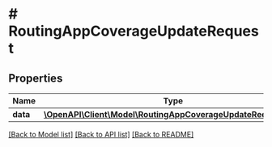# # RoutingAppCoverageUpdateRequest

## Properties

Name | Type | Description | Notes
------------ | ------------- | ------------- | -------------
**data** | [**\OpenAPI\Client\Model\RoutingAppCoverageUpdateRequestData**](RoutingAppCoverageUpdateRequestData.md) |  | 

[[Back to Model list]](../../README.md#documentation-for-models) [[Back to API list]](../../README.md#documentation-for-api-endpoints) [[Back to README]](../../README.md)



